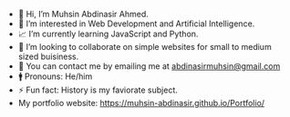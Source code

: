 - 👋 Hi, I’m Muhsin Abdinasir Ahmed.
- 🤔 I’m interested in Web Development and Artificial Intelligence.
- 📈 I’m currently learning JavaScript and Python.
- 🤝 I’m looking to collaborate on simple websites for small to medium sized buisiness.
- 📩 You can contact me by emailing me at abdinasirmuhsin@gmail.com
- 🚹 Pronouns: He/him
- ⚡ Fun fact: History is my faviorate subject.
- My portfolio website: https://muhsin-abdinasir.github.io/Portfolio/

